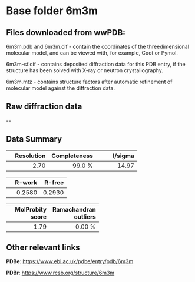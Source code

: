 # Base folder 6m3m

## Files downloaded from wwPDB:

6m3m.pdb and 6m3m.cif - contain the coordinates of the threedimensional molecular model, and can be viewed with, for example, Coot or Pymol.

6m3m-sf.cif - contains deposited diffraction data for this PDB entry, if the structure has been solved with X-ray or neutron crystallography.

6m3m.mtz - contains structure factors after automatic refinement of molecular model against the diffraction data.

## Raw diffraction data

--<br> 

## Data Summary
|   | Resolution | Completeness| I/sigma |
|---|-------------:|----------------:|--------------:|
|   |2.70|99.0  %|<img width=50/>14.97|

|   | **R-work**| **R-free**   
|---|-------------:|----------------:|           
||0.2580|0.2930|

|   |**MolProbity<br>score**| **Ramachandran<br>outliers** 
|---|-------------:|----------------:|
||1.79|0.00 %|

## Other relevant links 
**PDBe**:  https://www.ebi.ac.uk/pdbe/entry/pdb/6m3m
 
**PDBr**: https://www.rcsb.org/structure/6m3m 

